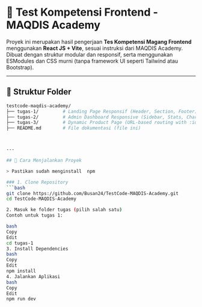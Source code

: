 # 🧪 Test Kompetensi Frontend - MAQDIS Academy

Proyek ini merupakan hasil pengerjaan **Tes Kompetensi Magang Frontend** menggunakan **React JS + Vite**, sesuai instruksi dari MAQDIS Academy. Dibuat dengan struktur modular dan responsif, serta menggunakan ESModules dan CSS murni (tanpa framework UI seperti Tailwind atau Bootstrap).

---

## 📁 Struktur Folder

```bash
testcode-maqdis-academy/
├── tugas-1/         # Landing Page Responsif (Header, Section, Footer)
├── tugas-2/         # Admin Dashboard Responsive (Sidebar, Stats, Chart)
├── tugas-3/         # Dynamic Product Page (URL-based routing with :id)
├── README.md        # File dokumentasi (file ini)



---

## 🚀 Cara Menjalankan Proyek

> Pastikan sudah menginstall  npm

### 1. Clone Repository
```bash
git clone https://github.com/Busan24/TestCode-MAQDIS-Academy.git
cd TestCode-MAQDIS-Academy

2. Masuk ke folder tugas (pilih salah satu)
Contoh untuk tugas 1:

bash
Copy
Edit
cd tugas-1
3. Install Dependencies
bash
Copy
Edit
npm install
4. Jalankan Aplikasi
bash
Copy
Edit
npm run dev


